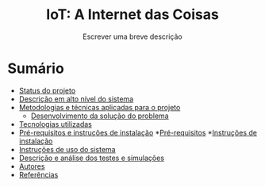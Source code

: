 <h1 align="center">IoT: A Internet das Coisas</h1>

<p align="center">Escrever uma breve descrição</p>

Sumário
=================
<!--ts-->
   * [Status do projeto](#status-do-projeto)
   * [Descrição em alto nível do sistema](#descricao-em-alto-nivel-do-sistema)
   * [Metodologias e técnicas aplicadas para o projeto](#metodologias-tecnicas-aplicadas-para-o-projeto)
      * [Desenvolvimento da solução do problema](#desenvolvimento-da-solucao-do-problema)
   * [Tecnologias utilizadas](#tecnologias-utilizadas)
   * [Pré-requisitos e instruções de instalação](#pre-requisitos-e-instrucoes-de-instalacao)
      *[Pré-requisitos](#pre-requisitos)
      *[Instruções de instalação](#instrucoes-de-instalacao)
   * [Instruções de uso do sistema](#instrucoes-de-uso-do-sistema)
   * [Descrição e análise dos testes e simulações](#Descricao-e-analise-dos-testes-e-simulacoes)
   * [Autores](#autores)
   * [Referências](#referencias)
<!--te-->
